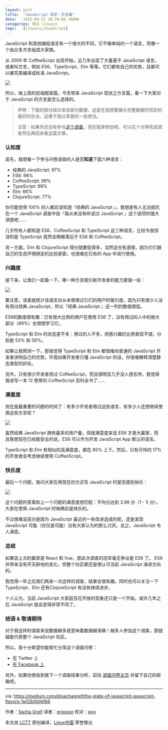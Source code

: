 ```yaml
---
layout: post
title:	"JavaScript 现状：方言篇"
date:	2016-09-11 10:39:00 +0800 
categories:	观点 linuxcn 
tags:	[linuxcn,JavaScript]
---
```



JavaScript 和其他编程语言有一个很大的不同，它不像单纯的一个语言，而像一个由众多方言组成大家族。


从 2009 年 CoffeeScript 出现开始，近几年出现了大量基于 JavaScript 语言，或者叫方言，例如 ES6、TypeScript、Elm 等等。它们都有自己的优势，且都可以被完美编译成标准 JavaScript。


![](/Asserts/Images//attachment/album/201609/10/234528jk1qdkdarbnigbbq.jpg)


所以，继上周的前端框架篇，今天带来 JavaScript 现状之方言篇，看一下大家对于 JavaScript 的方言是怎么选择的。



> 
> 声明：下面的部分结论来自部分数据，这是在我想要展示完整数据时找到的最好的办法，这便于我分享我的一些想法。
> 
> 
> 注意：如果你还没有参与[这个调查](http://stateofjs.com/)，现在就来参加吧，可以花十分钟完成调查然后再回来看这篇文章。
> 
> 
> 


### 认知度


首先，我想看一下参与问卷调查的人是否**知道**下面六种语言：


* 经典的 JavaScript: 97%
* ES6: 98%
* CoffeeScript: 99%
* TypeScript: 98%
* Elm: 66%
* ClojureScript: 77%


你可能觉得 100% 的人都应该知道『经典的 JavaScript 』，我想是有人无法抵抗在一个 JavaScript 调查中投『我从来没有听说过 JavaScript 』这个选项的强大诱惑吧……


几乎所有人都知道 ES6、CoffeeScript 和 TypeScript 这三种语言，比较令我惊讶的是 TypeScript 竟然会稍微落后于 ES6 和 CoffeeScript。


另一方面，Elm 和 ClojureScript 得分就要低得多，当然这也有道理，因为它们跟自己的生态环境绑定的比较紧密，也很难在已有的 App 中进行使用。


### 兴趣度


接下来，让我们一起看一下，哪一种方言吸引新开发者的能力更强一些：


![](/Asserts/Images//attachment/album/201609/10/234530qwnq76kk66nnqoiz.png)


要注意，该表是统计该语言对从未使用过它们的用户的吸引度，因为只有很少人没有用过经典 JavaScript，所以『经典 JavaScript 』这一列的数值很低。


ES6的数值很有趣：已有很大比例的用户在使用 ES6 了，没有用过的人中的绝大部分（89%）也很想学习它。


TypeScript 和 Elm 的状态差不多：用过的人不多，但感兴趣的比例表现不错，分别是 53% 和 58%。


如果让我预测一下，那我觉得 TypeScript 和 Elm 都很难向普通的 JavaScript 开发者讲明自己的优势。毕竟如果开发者只懂 JavaScript 的话，你很难解释清楚静态类型的好处。


另外，只有很少开发者用过 CoffeeScript，而且很明显几乎没人想去学。我觉得我该写一本 12 卷厚的 CoffeeScript 百科全书了……


### 满意度


现在是最重要的问题的时间了：有多少开发者用过这些语言，有多少人还想继续使用这些方言呢？


![](/Asserts/Images//attachment/album/201609/10/234531g7de5kp4t1d46ble.png)


虽然经典 JavaScript 拥有最多的用户量，但就满意度来说 ES6 才是大赢家，而且我想现在已经能安全的说，ES6 可以作为开发 JavaScript App 默认的语言。


TypeScript 和 Elm 有相似的高满意度，都在 85% 上下。然后，只有可怜的 17% 的开发者会考虑继续使用 CoffeeScript。


### 快乐度


最后一个问题，我问大家在用现在的方式写 JavaScript 时是否感到快乐：


![](/Asserts/Images//attachment/album/201609/10/234532slr8mdi3imzyd3xr.png)


这个问题的答案和上一个问题的满意度想匹配：平均分达到 3.96 分（1 - 5 分），大家在使用 JavaScript 时候确实是快乐的。


不过很难说高分是因为 JavaScript 最近的一些改进造成的呢，还是发现 JavaScript 可能（仅仅是可能）没有大家认为的那么讨厌。总之，JavaScript 令人满意。


### 总结


如果说上次的赢家是 React 和 Vue，那此次调查的冠军毫无争议是 ES6 了。 ES6 并带来没有开天辟地的变化，但整个社区都还是很认可当前 JavaScript 演进方向的。


我觉得一年之后我们再来一次这样的调查，结果会很有趣。同时也可以关注一下 TypeScript、Elm 还有ClojureScript 有没有继续进步。


个人认为，当前 JavaScript 大家庭百花齐放的现象还只是一个开始，或许几年之后 JavaScript 就会变得非常不同了。


### 结语 & 敬请期待


对于我这样的调查来说数据越多就意味着数据越准确！越多人参加这个调查，那就越能代表整个 JavaScript 社区。


所以，我十分希望你能帮忙分享这个调查问卷：


* 在 Twitter 上
* [在 Facebook 上](https://facebook.com/sharer/sharer.php?u=http%3A%2F%2Fstateofjs.com)


另外，如果你想收到我下一个调查结果分析，前往 [调查问卷主页](http://stateofjs.com/) 并留下自己的邮箱吧。




---


via: <https://medium.com/@sachagreif/the-state-of-javascript-javascript-flavors-1e02b0bfefb6>


作者：[Sacha Greif](https://medium.com/@sachagreif) 译者：[eriwoon](https://github.com/eriwoon) 校对：[wxy](https://github.com/wxy)


本文由 [LCTT](https://github.com/LCTT/TranslateProject) 原创编译，[Linux中国](https://linux.cn/) 荣誉推出
